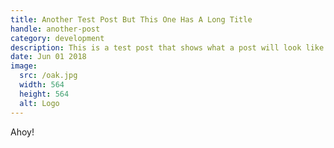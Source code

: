 ```yaml
---
title: Another Test Post But This One Has A Long Title
handle: another-post
category: development
description: This is a test post that shows what a post will look like
date: Jun 01 2018
image:
  src: /oak.jpg
  width: 564
  height: 564
  alt: Logo
---
```


Ahoy!
